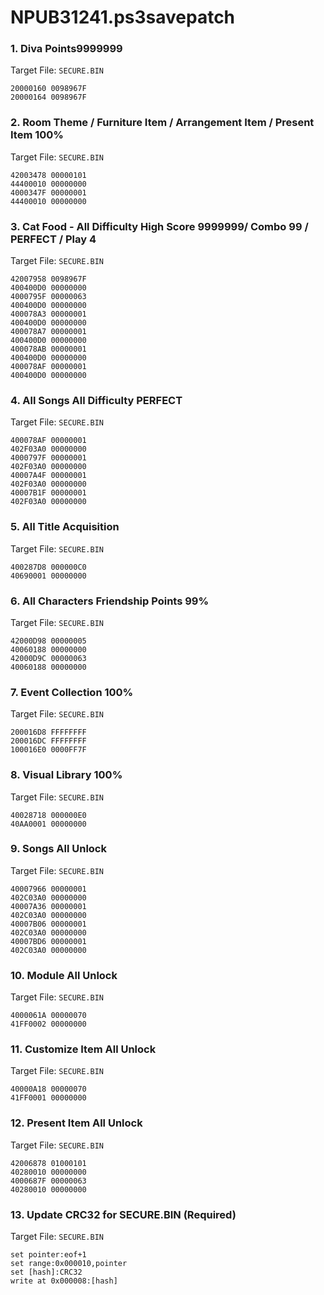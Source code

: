 # NPUB31241.ps3savepatch

### 1. Diva Points9999999

Target File: `SECURE.BIN`

```
20000160 0098967F
20000164 0098967F
```

### 2. Room Theme / Furniture Item / Arrangement Item / Present Item 100%

Target File: `SECURE.BIN`

```
42003478 00000101
44400010 00000000
4000347F 00000001
44400010 00000000
```

### 3. Cat Food - All Difficulty High Score 9999999/ Combo 99 / PERFECT / Play 4

Target File: `SECURE.BIN`

```
42007958 0098967F
400400D0 00000000
4000795F 00000063
400400D0 00000000
400078A3 00000001
400400D0 00000000
400078A7 00000001
400400D0 00000000
400078AB 00000001
400400D0 00000000
400078AF 00000001
400400D0 00000000
```

### 4. All Songs All Difficulty PERFECT

Target File: `SECURE.BIN`

```
400078AF 00000001
402F03A0 00000000
4000797F 00000001
402F03A0 00000000
40007A4F 00000001
402F03A0 00000000
40007B1F 00000001
402F03A0 00000000
```

### 5. All Title Acquisition

Target File: `SECURE.BIN`

```
400287D8 000000C0
40690001 00000000
```

### 6. All Characters Friendship Points 99%

Target File: `SECURE.BIN`

```
42000D98 00000005
40060188 00000000
42000D9C 00000063
40060188 00000000
```

### 7. Event Collection 100%

Target File: `SECURE.BIN`

```
200016D8 FFFFFFFF
200016DC FFFFFFFF
100016E0 0000FF7F
```

### 8. Visual Library 100%

Target File: `SECURE.BIN`

```
40028718 000000E0
40AA0001 00000000
```

### 9. Songs All Unlock

Target File: `SECURE.BIN`

```
40007966 00000001
402C03A0 00000000
40007A36 00000001
402C03A0 00000000
40007B06 00000001
402C03A0 00000000
40007BD6 00000001
402C03A0 00000000
```

### 10. Module All Unlock

Target File: `SECURE.BIN`

```
4000061A 00000070
41FF0002 00000000
```

### 11. Customize Item All Unlock

Target File: `SECURE.BIN`

```
40000A18 00000070
41FF0001 00000000
```

### 12. Present Item All Unlock

Target File: `SECURE.BIN`

```
42006878 01000101
40280010 00000000
4000687F 00000063
40280010 00000000
```

### 13. Update CRC32 for SECURE.BIN (Required)

Target File: `SECURE.BIN`

```
set pointer:eof+1
set range:0x000010,pointer
set [hash]:CRC32
write at 0x000008:[hash]
```

